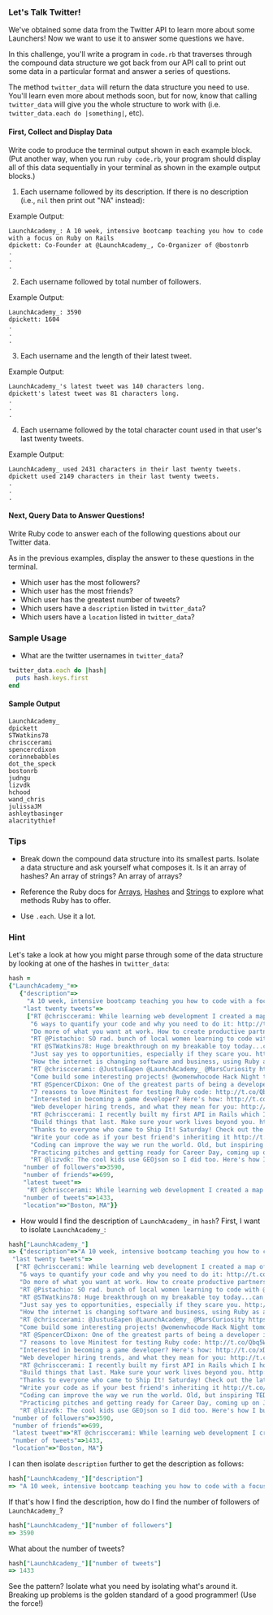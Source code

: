 ### Let's Talk Twitter!

We've obtained some data from the Twitter API to learn more about some Launchers! Now we want to use it to answer some questions we have.

In this challenge, you'll write a program in `code.rb` that traverses through the compound data structure we got back from our API call to print out some data in a particular format and answer a series of questions.

The method `twitter_data` will return the data structure you need to use. You'll learn even more about methods soon, but for now, know that calling `twitter_data` will give you the whole structure to work with (i.e. `twitter_data.each do |something|`, etc).

#### First, Collect and Display Data

Write code to produce the terminal output shown in each example block. (Put another way, when you run `ruby code.rb`, your program should display all of this data sequentially in your terminal as shown in the example output blocks.)

1. Each username followed by its description. If there is no description (i.e., `nil` then print out "NA" instead):

Example Output:

```no-highlight
LaunchAcademy_: A 10 week, intensive bootcamp teaching you how to code with a focus on Ruby on Rails
dpickett: Co-Founder at @LaunchAcademy_, Co-Organizer of @bostonrb
.
.
.
```

2. Each username followed by total number of followers.

Example Output:

```no-highlight
LaunchAcademy_: 3590
dpickett: 1604
.
.
.
```

3. Each username and the length of their latest tweet.

Example Output:

```no-highlight
LaunchAcademy_'s latest tweet was 140 characters long.
dpickett's latest tweet was 81 characters long.
.
.
.
```

4. Each username followed by the total character count used in that user's last twenty tweets.

Example Output:

```no-highlight
LaunchAcademy_ used 2431 characters in their last twenty tweets.
dpickett used 2149 characters in their last twenty tweets.
.
.
.
```

#### Next, Query Data to Answer Questions!

Write Ruby code to answer each of the following questions about our Twitter data.

As in the previous examples, display the answer to these questions in the terminal.

* Which user has the most followers?
* Which user has the most friends?
* Which user has the greatest number of tweets?
* Which users have a `description` listed in `twitter_data`?
* Which users have a `location` listed in `twitter_data`?

### Sample Usage

* What are the twitter usernames in `twitter_data`?

```ruby
twitter_data.each do |hash|
  puts hash.keys.first
end
```

#### Sample Output

```no-highlight
LaunchAcademy_
dpickett
STWatkins78
chrisccerami
spencercdixon
corinnebabbles
dot_the_speck
bostonrb
judngu
lizvdk
hchood
wand_chris
julissaJM
ashleytbasinger
alacritythief
```

### Tips

* Break down the compound data structure into its smallest parts. Isolate a data structure and ask yourself what composes it. Is it an array of hashes? An array of strings? An array of arrays?

* Reference the Ruby docs for [Arrays](http://www.ruby-doc.org/core-2.2.0/Array.html), [Hashes](http://www.ruby-doc.org/core-2.2.0/Hash.html) and [Strings](http://www.ruby-doc.org/core-2.2.0/String.html) to explore what methods Ruby has to offer.

* Use `.each`. Use it a lot.


### Hint

Let's take a look at how you might parse through some of the data structure by looking at one of the hashes in `twitter_data`:

```ruby
hash =
{"LaunchAcademy_"=>
   {"description"=>
     "A 10 week, intensive bootcamp teaching you how to code with a focus on Ruby on Rails",
    "last twenty tweets"=>
     ["RT @chrisccerami: While learning web development I created a map of all of the shows @Screamales have played and damn @DonGiovanniRecs http…",
      "6 ways to quantify your code and why you need to do it: http://t.co/1WKtpo41tP by @kevinrcasey http://t.co/lulzPLTY8c",
      "Do more of what you want at work. How to create productive partnerships: http://t.co/QpYpHhHEid by @benvoss",
      "RT @Pistachio: SO rad. bunch of local women learning to code with @gdiBoston at @HubSpot right now: http://t.co/jaIxK7suOj",
      "RT @STWatkins78: Huge breakthrough on my breakable toy today...can upload local file to soundcloud from my app...time for a beer! #LaunchAc…",
      "Just say yes to opportunities, especially if they scare you. http://t.co/LcF2ilwKDu great advice by @kerry_benjamin1",
      "How the internet is changing software and business, using Ruby as an example: http://t.co/EMYeLa0se7 by  @ukitazume http://t.co/wNymPXcvAr",
      "RT @chrisccerami: @JustusEapen @LaunchAcademy_ @MarsCuriosity https://t.co/W6IBpIuIr0",
      "Come build some interesting projects! @womenwhocode Hack Night tomorrow. RSVP: http://t.co/wPgaQfQjVp http://t.co/sI5lIn9bJ9",
      "RT @SpencerCDixon: One of the greatest parts of being a developer is the massive amount of control you have over a computer. Feels very emp…",
      "7 reasons to love Minitest for testing Ruby code: http://t.co/Qbq5Wtb3RC by @FluxusFrequency, a graduate from our friends @gschool",
      "Interested in becoming a game developer? Here's how: http://t.co/xDJDzzFxA8 via @skilledup http://t.co/ir4GphhU3m",
      "Web developer hiring trends, and what they mean for you: http://t.co/0Ajg7TdQFm by @walesmd http://t.co/coRokF42kA",
      "RT @chrisccerami: I recently built my first API in Rails which I hope makes photos from Mars courtesy of @MarsCuriosity more accessible to …",
      "Build things that last. Make sure your work lives beyond you. http://t.co/YMbuOwhY36 by @acolangelo",
      "Thanks to everyone who came to Ship It! Saturday! Check out the latest blog post for a recap: http://t.co/EYSeUc87qQ http://t.co/pAG5x0GzTa",
      "Write your code as if your best friend's inheriting it http://t.co/kbtLURrPcN by @MGraybosch http://t.co/JesBAjwIiB",
      "Coding can improve the way we run the world. Old, but inspiring TED talk by @pahlkadot: http://t.co/mu7QqTZK6L http://t.co/Qol943YcX3",
      "Practicing pitches and getting ready for Career Day, coming up on January 27th and 28th! http://t.co/fxCcFIIMTc",
      "RT @lizvdk: The cool kids use GEOjson so I did too. Here's how I build it with Ruby: https://t.co/sXFTW9nzWb"],
    "number of followers"=>3590,
    "number of friends"=>699,
    "latest tweet"=>
     "RT @chrisccerami: While learning web development I created a map of all of the shows @Screamales have played and damn @DonGiovanniRecs http…",
    "number of tweets"=>1433,
    "location"=>"Boston, MA"}}
```

* How would I find the description of `LaunchAcademy_` in `hash`? First, I want to isolate `LaunchAcademy_`:

```ruby
hash["LaunchAcademy_"]
=> {"description"=>"A 10 week, intensive bootcamp teaching you how to code with a focus on Ruby on Rails",
 "last twenty tweets"=>
  ["RT @chrisccerami: While learning web development I created a map of all of the shows @Screamales have played and damn @DonGiovanniRecs http…",
   "6 ways to quantify your code and why you need to do it: http://t.co/1WKtpo41tP by @kevinrcasey http://t.co/lulzPLTY8c",
   "Do more of what you want at work. How to create productive partnerships: http://t.co/QpYpHhHEid by @benvoss",
   "RT @Pistachio: SO rad. bunch of local women learning to code with @gdiBoston at @HubSpot right now: http://t.co/jaIxK7suOj",
   "RT @STWatkins78: Huge breakthrough on my breakable toy today...can upload local file to soundcloud from my app...time for a beer! #LaunchAc…",
   "Just say yes to opportunities, especially if they scare you. http://t.co/LcF2ilwKDu great advice by @kerry_benjamin1",
   "How the internet is changing software and business, using Ruby as an example: http://t.co/EMYeLa0se7 by  @ukitazume http://t.co/wNymPXcvAr",
   "RT @chrisccerami: @JustusEapen @LaunchAcademy_ @MarsCuriosity https://t.co/W6IBpIuIr0",
   "Come build some interesting projects! @womenwhocode Hack Night tomorrow. RSVP: http://t.co/wPgaQfQjVp http://t.co/sI5lIn9bJ9",
   "RT @SpencerCDixon: One of the greatest parts of being a developer is the massive amount of control you have over a computer. Feels very emp…",
   "7 reasons to love Minitest for testing Ruby code: http://t.co/Qbq5Wtb3RC by @FluxusFrequency, a graduate from our friends @gschool",
   "Interested in becoming a game developer? Here's how: http://t.co/xDJDzzFxA8 via @skilledup http://t.co/ir4GphhU3m",
   "Web developer hiring trends, and what they mean for you: http://t.co/0Ajg7TdQFm by @walesmd http://t.co/coRokF42kA",
   "RT @chrisccerami: I recently built my first API in Rails which I hope makes photos from Mars courtesy of @MarsCuriosity more accessible to …",
   "Build things that last. Make sure your work lives beyond you. http://t.co/YMbuOwhY36 by @acolangelo",
   "Thanks to everyone who came to Ship It! Saturday! Check out the latest blog post for a recap: http://t.co/EYSeUc87qQ http://t.co/pAG5x0GzTa",
   "Write your code as if your best friend's inheriting it http://t.co/kbtLURrPcN by @MGraybosch http://t.co/JesBAjwIiB",
   "Coding can improve the way we run the world. Old, but inspiring TED talk by @pahlkadot: http://t.co/mu7QqTZK6L http://t.co/Qol943YcX3",
   "Practicing pitches and getting ready for Career Day, coming up on January 27th and 28th! http://t.co/fxCcFIIMTc",
   "RT @lizvdk: The cool kids use GEOjson so I did too. Here's how I build it with Ruby: https://t.co/sXFTW9nzWb"],
 "number of followers"=>3590,
 "number of friends"=>699,
 "latest tweet"=>"RT @chrisccerami: While learning web development I created a map of all of the shows @Screamales have played and damn @DonGiovanniRecs http…",
 "number of tweets"=>1433,
 "location"=>"Boston, MA"}
 ```

I can then isolate `description` further to get the description as follows:

```ruby
hash["LaunchAcademy_"]["description"]
=> "A 10 week, intensive bootcamp teaching you how to code with a focus on Ruby on Rails"
```

If that's how I find the description, how do I find the number of followers of `LaunchAcademy_`?

```ruby
hash["LaunchAcademy_"]["number of followers"]
=> 3590
```

What about the number of tweets?

```ruby
hash["LaunchAcademy_"]["number of tweets"]
=> 1433
```

See the pattern? Isolate what you need by isolating what's around it. Breaking up problems is the golden standard of a good programmer! (Use the force!)
